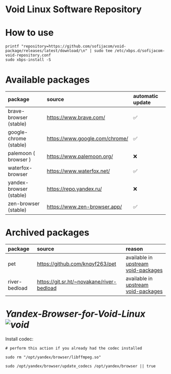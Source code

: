 # Void Linux Software Repository

# How to use
```shell
printf "repository=https://github.com/sofijacom/void-package/releases/latest/download/\n" | sudo tee /etc/xbps.d/sofijacom-void-repository.conf
sudo xbps-install -S
```


# Available packages
| package | source | automatic update |
|:--------|:-------|:-----------------|
| brave-browser (stable) | https://www.brave.com/                            | :white_check_mark: |
| google-chrome (stable) | https://www.google.com/chrome/                    | :white_check_mark: |
| palemoon ( browser )   | https://www.palemoon.org/                         | :x: |
| waterfox-browser       | https://www.waterfox.net/                         | :white_check_mark: |
| yandex-browser (stable)| https://repo.yandex.ru/                           | :x: |
| zen-browser (stable)   | https://www.zen-browser.app/                      | :white_check_mark: |


# Archived packages
| package | source | reason |
|:--------|:-------|:-----------------|
| pet                    | https://github.com/knqyf263/pet                   | available in [upstream void-packages](https://github.com/void-linux/void-packages) |
| river-bedload          | https://git.sr.ht/~novakane/river-bedload         | available in [upstream void-packages](https://github.com/void-linux/void-packages) |


# _Yandex-Browser-for-Void-Linux ![void](https://github.com/sofijacom/yandex-browser/assets/107557749/0cb14595-dcea-4f79-84a4-0185b1df379d)_


Install codec:
```
# perform this action if you already had the codec installed

sudo rm "/opt/yandex/browser/libffmpeg.so"
```
```
sudo /opt/yandex/browser/update_codecs /opt/yandex/browser || true
```
